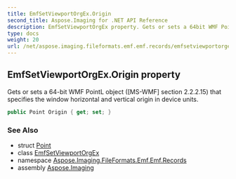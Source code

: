 ```yaml
---
title: EmfSetViewportOrgEx.Origin
second_title: Aspose.Imaging for .NET API Reference
description: EmfSetViewportOrgEx property. Gets or sets a 64bit WMF PointL object MSWMF section 2.2.2.15 that specifies the window horizontal and vertical origin in device units
type: docs
weight: 20
url: /net/aspose.imaging.fileformats.emf.emf.records/emfsetviewportorgex/origin/
---
```

## EmfSetViewportOrgEx.Origin property

Gets or sets a 64-bit WMF PointL object ([MS-WMF] section 2.2.2.15) that specifies the window horizontal and vertical origin in device units.

```csharp
public Point Origin { get; set; }
```

### See Also

* struct [Point](../../../aspose.imaging/point/)
* class [EmfSetViewportOrgEx](../)
* namespace [Aspose.Imaging.FileFormats.Emf.Emf.Records](../../emfsetviewportorgex/)
* assembly [Aspose.Imaging](../../../)


